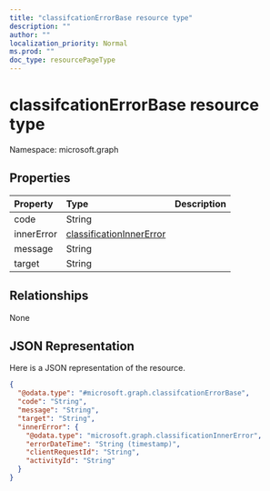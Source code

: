 ```yaml
---
title: "classifcationErrorBase resource type"
description: ""
author: ""
localization_priority: Normal
ms.prod: ""
doc_type: resourcePageType
---
```


# classifcationErrorBase resource type


Namespace: microsoft.graph



## Properties
|Property|Type|Description|
|:---|:---|:---|
|code|String||
|innerError|[classificationInnerError](../resources/classificationinnererror.md)||
|message|String||
|target|String||

## Relationships
None

## JSON Representation
Here is a JSON representation of the resource.
<!-- {
  "blockType": "resource",
  "@odata.type": "microsoft.graph.classifcationErrorBase"
}
-->
``` json
{
  "@odata.type": "#microsoft.graph.classifcationErrorBase",
  "code": "String",
  "message": "String",
  "target": "String",
  "innerError": {
    "@odata.type": "microsoft.graph.classificationInnerError",
    "errorDateTime": "String (timestamp)",
    "clientRequestId": "String",
    "activityId": "String"
  }
}
```

